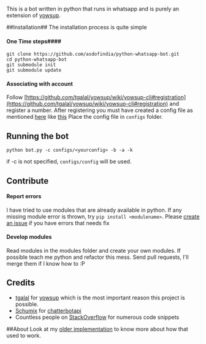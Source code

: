 This is a bot written in python that runs in whatsapp and is purely an extension of [yowsup](https://github.com/tgalal/yowsup).

##Installation##
The installation process is quite simple

#### One Time steps####

    git clone https://github.com/asdofindia/python-whatsapp-bot.git
    cd python-whatsapp-bot
    git submodule init
    git submodule update

#### Associating with account ####
Follow [https://github.com/tgalal/yowsup/wiki/yowsup-cli#registration](https://github.com/tgalal/yowsup/wiki/yowsup-cli#registration) and register a number. After registering you must have created a config file as mentioned [here](https://github.com/tgalal/yowsup/wiki/yowsup-cli#your-login-credentials) like [this](https://github.com/tgalal/yowsup/blob/master/src/config.example)
Place the config file in `configs` folder.

## Running the bot ##
    python bot.py -c configs/<yourconfig> -b -a -k
    
if -c is not specified, `configs/config` will be used.

## Contribute ##

#### Report errors ###
I have tried to use modules that are already available in python. If any missing module error is thrown, try `pip install <modulename>`.
Please [create an issue](https://github.com/asdofindia/python-whatsapp-bot/issues) if you have errors that needs fix

#### Develop modules ####
Read modules in the modules folder and create your own modules. 
If possible teach me python and refactor this mess.
Send pull requests, I'll merge them if I know how to :P


## Credits ##
* [tgalal](https://github.com/tgalal) for [yowsup](https://github.com/tgalal/yowsup) which is the most important reason this project is possible. 
* [Schumix](https://github.com/Schumix) for [chatterbotapi](https://github.com/Schumix/ChatterBotApi)
* Countless people on [StackOverflow](http://stackoverflow.com) for numerous code snippets


##About
Look at my [older implementation](https://github.com/asdofindia/pyWhatsapp) to know more about how that used to work.

